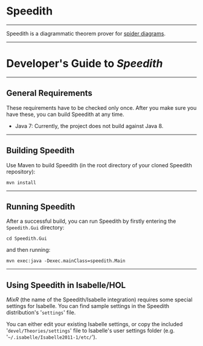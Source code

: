 # Speedith

--------------------------------------------------------------------------------

Speedith is a diagrammatic theorem prover for [spider diagrams](http://en.wikipedia.org/wiki/Spider_diagram).




--------------------------------------------------------------------------------

# Developer's Guide to _Speedith_ #

--------------------------------------------------------------------------------

## General Requirements

These requirements have to be checked only once. After you make sure you have
these, you can build Speedith at any time.

*   Java 7: Currently, the project does not build against Java 8.

--------------------------------------------------------------------------------

## Building Speedith

Use Maven to build Speedith (in the root directory of your cloned Speedith repository):

    mvn install

--------------------------------------------------------------------------------

## Running Speedith

After a successful build, you can run Speedith by firstly entering the `Speedith.Gui` directory:

    cd Speedith.Gui

and then running:

    mvn exec:java -Dexec.mainClass=speedith.Main

--------------------------------------------------------------------------------

## Using Speedith in Isabelle/HOL

*MixR* (the name of the Speedith/Isabelle integration) requires some special
settings for Isabelle. You can find sample settings in the Speedith
distribution's '`settings`' file.

You can either edit your existing Isabelle settings, or copy the included
'`devel/Theories/settings`' file to Isabelle's user settings folder (e.g.
'`~/.isabelle/Isabelle2011-1/etc/`').
